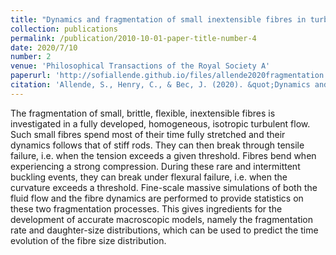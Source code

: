 ```yaml
---
title: "Dynamics and fragmentation of small inextensible fibres in turbulence"
collection: publications
permalink: /publication/2010-10-01-paper-title-number-4
date: 2020/7/10
number: 2
venue: 'Philosophical Transactions of the Royal Society A'
paperurl: 'http://sofiallende.github.io/files/allende2020fragmentation.pdf'
citation: 'Allende, S., Henry, C., & Bec, J. (2020). &quot;Dynamics and fragmentation of small inextensible fibres in turbulence.&quot; <i>Philosophical Transactions of the Royal Society A</i>. 1(2).'
---
```

<!--The fragmentation of small, brittle, flexible, inextensible fibres is investigated in a fully developed, homogeneous, isotropic turbulent flow. Such small fibres spend most of their time fully stretched and their dynamics follows that of stiff rods. They can then break through tensile failure, i.e. when the tension is higher than a given threshold. Fibres bend when experiencing a strong compression. During these rare and intermittent buckling events, they can break under flexural failure, i.e. when the curvature exceeds a threshold. Fine-scale massive simulations of both the fluid flow and the fibre dynamics are performed to provide statistics on these two fragmentation processes. This gives ingredients for the development of accurate macroscopic models, namely the fragmentation rate and daughter-size distributions, which can be used to predict the time evolution of the fibre size distribution. -->

<!--[Download paper here](http://sofiallende.github.io/files/allende2020fragmentation.pdf)-->

<!--Recommended citation: Allende, S., Henry, C., & Bec, J. (2020). "Dynamics and fragmentation of small inextensible fibres in turbulence." <i>Philosophical Transactions of the Royal Society A/i>. 1(2).-->

The fragmentation of small, brittle, flexible, inextensible fibres is investigated in a fully developed, homogeneous, isotropic turbulent flow. Such small fibres spend most of their time fully stretched and their dynamics follows that of stiff rods. They can then break through tensile failure, i.e. when the tension exceeds a given threshold. Fibres bend when experiencing a strong compression. During these rare and intermittent buckling events, they can break under flexural failure, i.e. when the curvature exceeds a threshold. Fine-scale massive simulations of both the fluid flow and the fibre dynamics are performed to provide statistics on these two fragmentation processes. This gives ingredients for the development of accurate macroscopic models, namely the fragmentation rate and daughter-size distributions, which can be used to predict the time evolution of the fibre size distribution.
